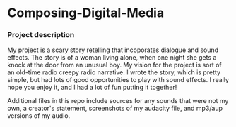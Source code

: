 # Composing-Digital-Media

### Project description

  My project is a scary story retelling that incoporates dialogue and sound effects. The story is of a woman living alone, when one night she gets a knock at the door from an unusual boy. My vision for the project is sort of an old-time radio creepy radio narrative. I wrote the story, which is pretty simple, but had lots of good opportunities to play with sound effects. I really hope you enjoy it, and I had a lot of fun putting it together!
  
  Additional files in this repo include sources for any sounds that were not my own, a creator's statement, screenshots of my audacity file, and mp3/aup versions of my audio.
